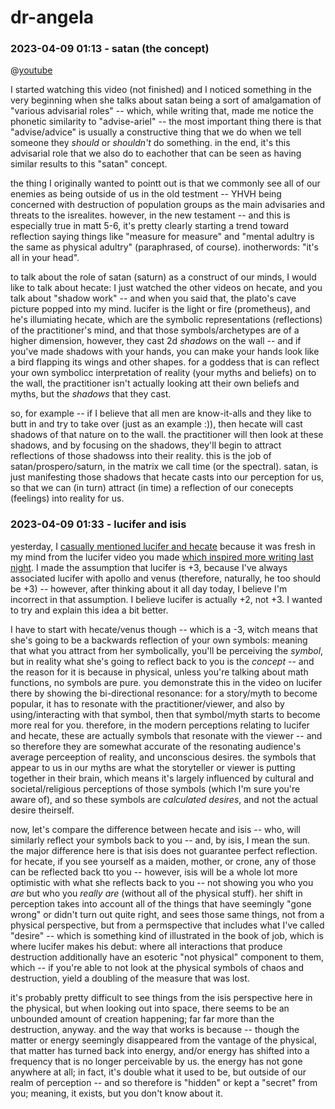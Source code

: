 # dr-angela

### 2023-04-09 01:13 - satan (the concept)

@[youtube](https://youtu.be/_0A8evr6hOc)

I started watching this video (not finished) and I noticed something in the very beginning when she talks about satan being a sort of amalgamation of "various advisarial roles" -- which, while writing that, made me notice the phonetic similarity to "advise-ariel" -- the most important thing there is that "advise/advice" is usually a constructive thing that we do when we tell someone they *should* or *shouldn't* do something. in the end, it's this advisarial role that we also do to eachother that can be seen as having similar results to this "satan" concept.

the thing I originally wanted to pointt out is that we commonly see all of our enemies as being outside of us in the old testment -- YHVH being concerned with destruction of population groups as the main advisaries and threats to the isrealites. however, in the new testament -- and this is especially true in matt 5-6, it's pretty clearly starting a trend toward reflection saying things like "measure for measure" and "mental adultry is the same as physical adultry" (paraphrased, of course). inotherwords: "it's all in your head".

to talk about the role of satan (saturn) as a construct of our minds, I would like to talk about hecate: I just watched the other videos on hecate, and you talk about "shadow work" -- and when you said that, the plato's cave picture popped into my mind. lucifer is the light or fire (prometheus), and he's illumiating hecate, which are the symbolic representations (reflections) of the practitioner's mind, and that those symbols/archetypes are of a higher dimension, however, they cast 2d *shadows* on the wall -- and if you've made shadows with your hands, you can make your hands look like a bird flapping its wings and other shapes. for a goddess that is can reflect your own symbolicc interpretation of reality (your myths and beliefs) on to the wall, the practitioner isn't actually looking att their own beliefs and myths, but the *shadows* that they cast.

so, for example -- if I believe that all men are know-it-alls and they like to butt in and try to take over (just as an example :)), then hecate will cast shadows of that nature on to the wall. the practitioner will then look at these shadows, and by focusing on the shadows, they'll begin to attract reflections of those shadowss into their reality. this is the job of satan/prospero/saturn, in the matrix we call time (or the spectral).
satan, is just manifesting those shadows that hecate casts into our perception for us, so that we can (in turn) attract (in time) a reflection of our conecepts (feelings) into reality for us.

### 2023-04-09 01:33 - lucifer and isis

yesterday, I [casually mentioned lucifer and hecate](/the-manifestation.md#2023-04-08-1705---top-down-vs-bottom-up) because it was fresh in my mind from the lucifer video you made [which inspired more writing last night](/contemplations-with-myself.md#2023-04-08-0132---seventh-star). I made the assumption that lucifer is +3, because I've always associated lucifer with apollo and venus (therefore, naturally, he too should be +3) -- however, after thinking about it all day today, I believe I'm incorrect in that assumption. I believe lucifer is actually +2, not +3. I wanted to try and explain this idea a bit better.

I have to start with hecate/venus though -- which is a -3, witch means that she's going to be a backwards reflection of your own symbols: meaning that what you attract from her symbolically, you'll be perceiving the *symbol*, but in reality what she's going to reflect back to you is the *concept* -- and the reason for it is because in physical, unless you're talking about math functions, no symbols are pure. you demonstrate this in the video on lucifer there by showing the bi-directional resonance: for a story/myth to become popular, it has to resonate with the practitioner/viewer, and also by using/interacting with that symbol, then that symbol/myth starts to become more real for you. therefore, in the modern perceptions relating to lucifer and hecate, these are actually symbols that resonate with the viewer -- and so therefore they are somewhat accurate of the resonating audience's average perceeption of reality, and unconscious desires.
the symbols that appear to us in our myths are what the storyteller or viewer is putting together in their brain, which means it's largely influenced by cultural and societal/religious perceptions of those symbols (which I'm sure you're aware of), and so these symbols are *calculated desires*, and not the actual desire theirself.

now, let's compare the difference between hecate and isis -- who, will similarly reflect your symbols back to you -- and, by isis, I mean the sun. the major difference here is that isis does not guarantee perfect reflection. for hecate, if you see yourself as a maiden, mother, or crone, any of those can be reflected back tto you -- however, isis will be a whole lot more optimistic with what she reflects back to you -- not showing you who you *are* but who you *really are* (without all of the physical stuff). her shift in perception takes into account all of the things that have seemingly "gone wrong" or didn't turn out quite right, and sees those same things, not from a physical perspective, but from a permspective that includes what I've called "desire" -- which is something kind of illustrated in the book of job, which is where lucifer makes his debut: where all interactions that produce destruction additionally have an esoteric "not physical" component to them, which -- if you're able to not look at the physical symbols of chaos and destruction, yield a doubling of the measure that was lost.

it's probably pretty difficult to see things from the isis perspective here in the physical, but when looking out into space, there seems to be an unbounded amount of creation happening; far far more than the destruction, anyway. and the way that works is because -- though the matter or energy seemingly disappeared from the vantage of the physical, that matter has turned back into energy, and/or energy has shifted into a frequency that is no longer perceivable by us. the energy has not gone anywhere at all; in fact, it's double what it used to be, but outside of our realm of perception -- and so therefore is "hidden" or kept a "secret" from you; meaning, it exists, but you don't know about it.
